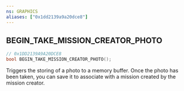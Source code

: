 ```yaml
---
ns: GRAPHICS
aliases: ["0x1dd2139a9a20dce8"]
---
```

## BEGIN_TAKE_MISSION_CREATOR_PHOTO

```c
// 0x1DD2139A9A20DCE8
bool BEGIN_TAKE_MISSION_CREATOR_PHOTO();
```

Triggers the storing of a photo to a memory buffer. Once the photo has been taken, you can save it to associate with a mission created by the mission creator.

